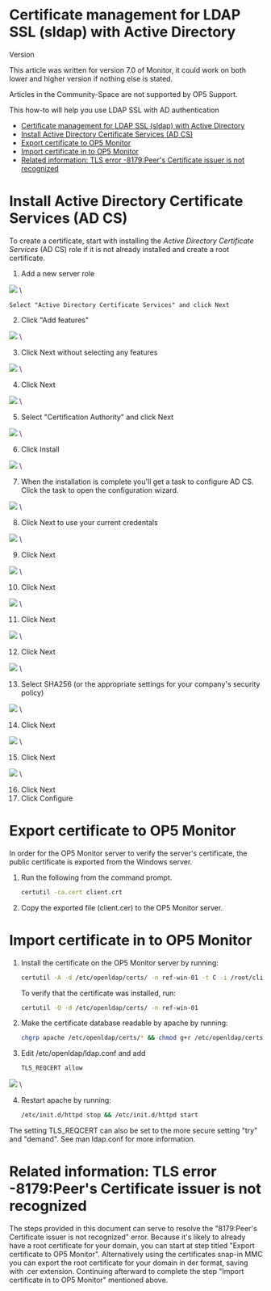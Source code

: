 # Certificate management for LDAP SSL (sldap) with Active Directory

Version

This article was written for version 7.0 of Monitor, it could work on both lower and higher version if nothing else is stated.

Articles in the Community-Space are not supported by OP5 Support.

This how-to will help you use LDAP SSL with AD authentication

- [Certificate management for LDAP SSL (sldap) with Active Directory](#certificate-management-for-ldap-ssl-sldap-with-active-directory)
- [Install Active Directory Certificate Services (AD CS)](#install-active-directory-certificate-services-ad-cs)
- [Export certificate to OP5 Monitor](#export-certificate-to-op5-monitor)
- [Import certificate in to OP5 Monitor](#import-certificate-in-to-op5-monitor)
- [Related information: TLS error -8179:Peer's Certificate issuer is not recognized](#related-information-tls-error--8179peers-certificate-issuer-is-not-recognized)

# Install Active Directory Certificate Services (AD CS)

To create a certificate, start with installing the *Active Directory Certificate Services* (AD CS) role if it is not already installed and create a root certificate.

1. Add a new server role

![](images/12189788/12386446.png) \


    Select "Active Directory Certificate Services" and click Next
2. Click "Add features"

![](images/12189788/12386447.png) \


3. Click Next without selecting any features

![](images/12189788/12386448.png) \


4. Click Next

![](images/12189788/12386452.png) \


5. Select "Certification Authority" and click Next

![](images/12189788/12386449.png) \


6. Click Install

![](images/12189788/12386450.png) \


7. When the installation is complete you'll get a task to configure AD CS. Click the task to open the configuration wizard.

![](images/12189788/12386451.png) \


8. Click Next to use your current credentals

![](images/12189788/12386453.png) \


9. Click Next

![](images/12189788/12386454.png) \


10. Click Next

![](images/12189788/12386455.png) \


11. Click Next

![](images/12189788/12386456.png) \


12. Click Next

![](images/12189788/12386457.png) \


13. Select SHA256 (or the appropriate settings for your company's security policy)

![](images/12189788/12386458.png) \


14. Click Next

![](images/12189788/12386459.png) \


15. Click Next

![](images/12189788/12386460.png) \


16. Click Next
17. Click Configure

# Export certificate to OP5 Monitor

In order for the OP5 Monitor server to verify the server's certificate, the public certificate is exported from the Windows server.

1. Run the following from the command prompt.

    ``` {.bash data-syntaxhighlighter-params="brush: bash; gutter: false; theme: Confluence" data-theme="Confluence" style="brush: bash; gutter: false; theme: Confluence"}
    certutil -ca.cert client.crt
    ```

2. Copy the exported file (client.cer) to the OP5 Monitor server.

# Import certificate in to OP5 Monitor

1. Install the certificate on the OP5 Monitor server by running:

    ``` {.bash data-syntaxhighlighter-params="brush: bash; gutter: false; theme: Confluence" data-theme="Confluence" style="brush: bash; gutter: false; theme: Confluence"}
    certutil -A -d /etc/openldap/certs/ -n ref-win-01 -t C -i /root/client.crt
    ```

    To verify that the certificate was installed, run:

    ``` {.bash data-syntaxhighlighter-params="brush: bash; gutter: false; theme: Confluence" data-theme="Confluence" style="brush: bash; gutter: false; theme: Confluence"}
    certutil -O -d /etc/openldap/certs/ -n ref-win-01
    ```

2. Make the certificate database readable by apache by running:

    ``` {.bash data-syntaxhighlighter-params="brush: bash; gutter: false; theme: Confluence" data-theme="Confluence" style="brush: bash; gutter: false; theme: Confluence"}
    chgrp apache /etc/openldap/certs/* && chmod g+r /etc/openldap/certs/*
    ```

3. Edit /etc/openldap/ldap.conf and add

    ``` {.bash data-syntaxhighlighter-params="brush: bash; gutter: false; theme: Confluence" data-theme="Confluence" style="brush: bash; gutter: false; theme: Confluence"}
    TLS_REQCERT allow
    ```

![](images/12189788/17269676.png) \


4. Restart apache by running:

    ``` {.bash data-syntaxhighlighter-params="brush: bash; gutter: false; theme: Confluence" data-theme="Confluence" style="brush: bash; gutter: false; theme: Confluence"}
    /etc/init.d/httpd stop && /etc/init.d/httpd start
    ```

The setting TLS\_REQCERT can also be set to the more secure setting "try" and "demand". See man ldap.conf for more information.

# Related information: TLS error -8179:Peer's Certificate issuer is not recognized

The steps provided in this document can serve to resolve the "8179:Peer's Certificate issuer is not recognized" error. Because it's likely to already have a root certificate for your domain, you can start at step titled "Export certificate to OP5 Monitor". Alternatively using the certificates snap-in MMC you can export the root certificate for your domain in der format, saving with .cer extension. Continuing afterward to complete the step "Import certificate in to OP5 Monitor" mentioned above.
